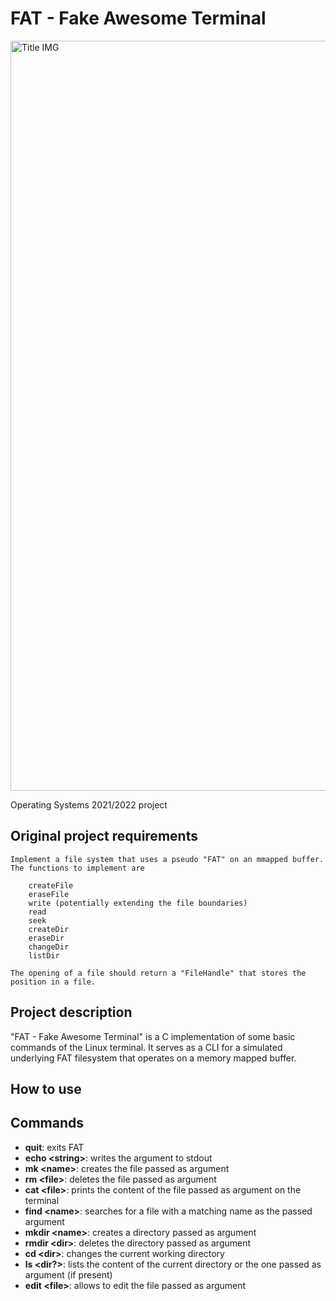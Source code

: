 # FAT - Fake Awesome Terminal

<img src="./img/title.gif" alt="Title IMG" width=1200/>

Operating Systems 2021/2022 project

## Original project requirements

```
Implement a file system that uses a pseudo "FAT" on an mmapped buffer.
The functions to implement are

    createFile
    eraseFile
    write (potentially extending the file boundaries)
    read
    seek
    createDir
    eraseDir
    changeDir
    listDir
 
The opening of a file should return a "FileHandle" that stores the position in a file.
```

## Project description

"FAT - Fake Awesome Terminal" is a C implementation of some basic commands of the Linux terminal.
It serves as a CLI for a simulated underlying FAT filesystem that operates on a memory mapped buffer.

## How to use

## Commands

- **quit**: exits FAT
- **echo \<string\>**: writes the argument to stdout
- **mk \<name\>**: creates the file passed as argument
- **rm \<file\>**: deletes the file passed as argument
- **cat \<file\>**: prints the content of the file passed as argument on the terminal
- **find \<name\>**: searches for a file with a matching name as the passed argument
- **mkdir \<name\>**: creates a directory passed as argument
- **rmdir \<dir\>**: deletes the directory passed as argument
- **cd \<dir\>**: changes the current working directory
- **ls \<dir?\>**: lists the content of the current directory or the one passed as argument (if present) 
- **edit \<file\>**: allows to edit the file passed as argument
